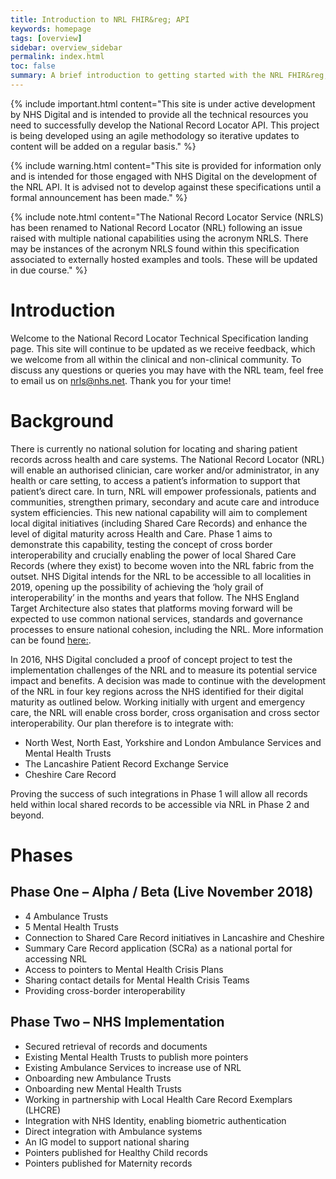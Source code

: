 ```yaml
---
title: Introduction to NRL FHIR&reg; API
keywords: homepage
tags: [overview]
sidebar: overview_sidebar
permalink: index.html
toc: false
summary: A brief introduction to getting started with the NRL FHIR&reg; API.
---
```


{% include important.html content="This site is under active development by NHS Digital and is intended to provide all the technical resources you need to successfully develop the National Record Locator API. This project is being developed using an agile methodology so iterative updates to content will be added on a regular basis." %}

{% include warning.html content="This site is provided for information only and is intended for those engaged with NHS Digital on the development of the NRL API. It is advised not to develop against these specifications until a formal announcement has been made." %}

{% include note.html content="The National Record Locator Service (NRLS) has been renamed to National Record Locator (NRL) following an issue raised with multiple national capabilities using the acronym NRLS. There may be instances of the acronym NRLS found within this specification associated to externally hosted examples and tools. These will be updated in due course." %}

# Introduction #

Welcome to the National Record Locator Technical Specification landing page. This site will continue to be updated as we receive feedback, which we welcome from all within the clinical and non-clinical community.  To discuss any questions or queries you may have with the NRL team, feel free to email us on <a href="mailto:nrls@nhs.net">nrls@nhs.net</a>. Thank you for your time!

# Background #

There is currently no national solution for locating and sharing patient records across health and care systems. The National Record Locator (NRL) will enable an authorised clinician, care worker and/or administrator, in any health or care setting, to access a patient’s information to support that patient’s direct care. In turn, NRL will empower professionals, patients and communities, strengthen primary, secondary and acute care and introduce system efficiencies. This new national capability will aim to complement local digital initiatives (including Shared Care Records) and enhance the level of digital maturity across Health and Care. Phase 1 aims to demonstrate this capability, testing the concept of cross border interoperability and crucially enabling the power of local Shared Care Records (where they exist) to become woven into the NRL fabric from the outset.
NHS Digital intends for the NRL to be accessible to all localities in 2019, opening up the possibility of achieving the ‘holy grail of interoperability’ in the months and years that follow. The NHS England Target Architecture also states that platforms moving forward will be expected to use common national services, standards and governance processes to ensure national cohesion, including the NRL. More information can be found 
[here:](https://www.england.nhs.uk/digitaltechnology/info-revolution/interoperability/).

In 2016, NHS Digital concluded a proof of concept project to test the implementation challenges of the NRL and to measure its potential service impact and benefits. A decision was made to continue with the development of the NRL in four key regions across the NHS identified for their digital maturity as outlined below. Working initially with urgent and emergency care, the NRL will enable cross border, cross organisation and cross sector interoperability. Our plan therefore is to integrate with: 

- North West, North East, Yorkshire and London Ambulance Services and Mental Health Trusts
- The Lancashire Patient Record Exchange Service 
- Cheshire Care Record


Proving the success of such integrations in Phase 1 will allow all records held within local shared records to be accessible via NRL in Phase 2 and beyond.


# Phases #
## Phase One – Alpha / Beta (Live November 2018) ##
- 4 Ambulance Trusts
- 5 Mental Health Trusts
- Connection to Shared Care Record initiatives in Lancashire and Cheshire
- Summary Care Record application (SCRa) as a national portal for accessing NRL
- Access to pointers to Mental Health Crisis Plans
- Sharing contact details for Mental Health Crisis Teams
- Providing cross-border interoperability

## Phase Two – NHS Implementation ##
- Secured retrieval of records and documents
- Existing Mental Health Trusts to publish more pointers
- Existing Ambulance Services to increase use of NRL
- Onboarding new Ambulance Trusts
- Onboarding new Mental Health Trusts
- Working in partnership with Local Health Care Record Exemplars (LHCRE)
- Integration with NHS Identity, enabling biometric authentication
- Direct integration with Ambulance systems
- An IG model to support national sharing
- Pointers published for Healthy Child records
- Pointers published for Maternity records
